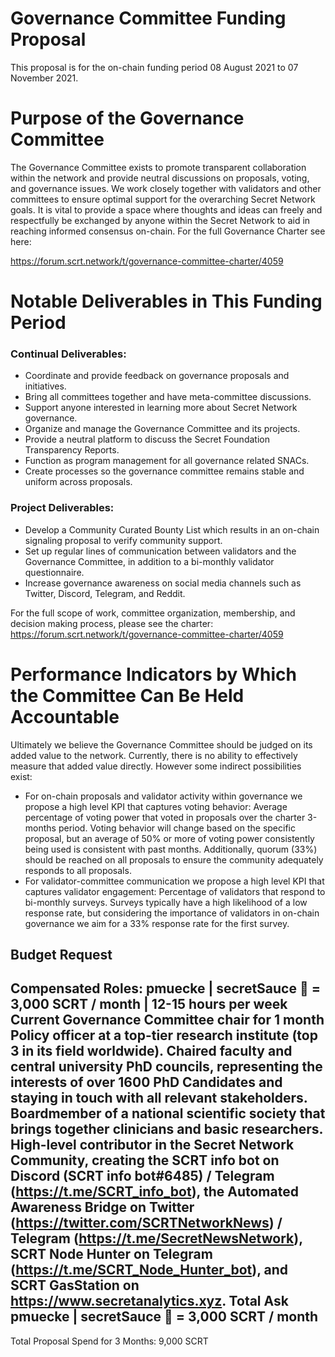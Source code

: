 # Governance Committee Funding Proposal
This proposal is for the on-chain funding period 08 August 2021 to 07 November 2021.

# Purpose of the Governance Committee
The Governance Committee exists to promote transparent collaboration within the network and provide neutral discussions on proposals, voting, and governance issues. We work closely together with validators and other committees to ensure optimal support for the overarching Secret Network goals. It is vital to provide a space where thoughts and ideas can freely and respectfully be exchanged by anyone within the Secret Network to aid in reaching informed consensus on-chain. For the full Governance Charter see here:

https://forum.scrt.network/t/governance-committee-charter/4059 

# Notable Deliverables in This Funding Period
### Continual Deliverables:
* Coordinate and provide feedback on governance proposals and initiatives.
* Bring all committees together and have meta-committee discussions.
* Support anyone interested in learning more about Secret Network governance.
* Organize and manage the Governance Committee and its projects.
* Provide a neutral platform to discuss the Secret Foundation Transparency Reports.
* Function as program management for all governance related SNACs.
* Create processes so the governance committee remains stable and uniform across proposals.
 
### Project Deliverables:
* Develop a Community Curated Bounty List which results in an on-chain signaling proposal to verify community support.
* Set up regular lines of communication between validators and the Governance Committee, in addition to a bi-monthly validator questionnaire.
* Increase governance awareness on social media channels such as Twitter, Discord, Telegram, and Reddit.

For the full scope of work, committee organization, membership, and decision making process, please see the charter: 
https://forum.scrt.network/t/governance-committee-charter/4059 

# Performance Indicators by Which the Committee Can Be Held Accountable
Ultimately we believe the Governance Committee should be judged on its added value to the network. Currently, there is no ability to effectively measure that added value directly. However some indirect possibilities exist:
* For on-chain proposals and validator activity within governance we propose a high level KPI that captures voting behavior: Average percentage of voting power that voted in proposals over the charter 3-months period. Voting behavior will change based on the specific proposal, but an average of 50% or more of voting power consistently being used is consistent with past months. Additionally, quorum (33%) should be reached on all proposals to ensure the community adequately responds to all proposals.
* For validator-committee communication we propose a high level KPI that captures validator engagement: Percentage of validators that respond to bi-monthly surveys. Surveys typically have a high likelihood of a low response rate, but considering the importance of validators in on-chain governance we aim for a 33% response rate for the first survey.

## Budget Request
Compensated Roles:
pmuecke | secretSauce 🍯  = 3,000 SCRT / month | 12-15 hours per week
Current Governance Committee chair for 1 month
Policy officer at a top-tier research institute (top 3 in its field worldwide).
Chaired faculty and central university PhD councils, representing the interests of over 1600 PhD Candidates and staying in touch with all relevant stakeholders.
Boardmember of a national scientific society that brings together clinicians and basic researchers.
High-level contributor in the Secret Network Community, creating the SCRT info bot on Discord (SCRT info bot#6485) / Telegram (https://t.me/SCRT_info_bot), the Automated Awareness Bridge on Twitter (https://twitter.com/SCRTNetworkNews) / Telegram (https://t.me/SecretNewsNetwork), SCRT Node Hunter on Telegram (https://t.me/SCRT_Node_Hunter_bot), and SCRT GasStation on https://www.secretanalytics.xyz.
 Total Ask
pmuecke | secretSauce 🍯  = 3,000 SCRT / month
--------------------------------------------
Total Proposal Spend for 3 Months: 9,000 SCRT

